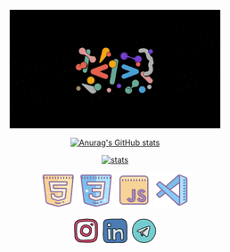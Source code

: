 <!-- ![Wellcome Gif](./gif/pjr.gif) -->

<p align="center">
<img src="./gif/pjr.gif" alt="Wellcome" width="75%">
</p>

<p align="center">
<a href="https://github.com/DevMasen">
<img src="https://github-readme-stats.vercel.app/api?username=DevMasen&hide=stars&show_icons=true&theme=dark" alt="Anurag's GitHub stats">
</a>
</p>

<p align="center">
<a href="https://github.com/DevMasen">
<img src="https://github-readme-stats.vercel.app/api/top-langs/?username=DevMasen&layout=pie&theme=dark" alt="stats">
</a>
</p>

<p align="center">
    <a href="https://www.w3schools.com/html/"><img src="./icon/html-5.png"></a>
    <a href="https://www.w3schools.com/css/"><img src="./icon/css3.png"></a>
    <a href="https://javascript.info/"><img src="./icon/javascript.png"></a>
    <a href="https://code.visualstudio.com/"><img src="./icon/visual-studio-code.png"></a>
</p>

<p align="center">
    <a href="https://www.instagram.com/dev_masen/"><img src="./icon/instagram.svg" width="48px"></a>
    <a href="https://www.linkedin.com/in/m-hossein-mohseni-794a062bb"><img src="./icon/linked-in.svg" width="48px"></a>
    <a href="https://t.me/Ma3eN_M"><img src="./icon/telegram.svg" width="48px"></a>
</p>
